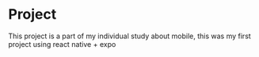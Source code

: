 # Project
This project is a part of my individual study about mobile, this was my first project using react native + expo
